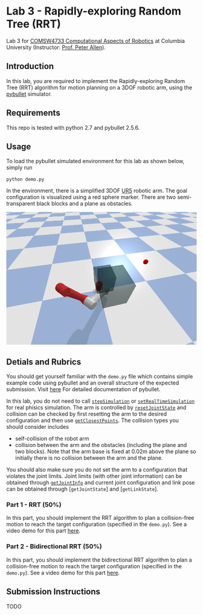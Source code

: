 # Lab 3 - Rapidly-exploring Random Tree (RRT)
Lab 3 for [COMSW4733 Computational Aspects of Robotics](https://www.cs.columbia.edu/~allen/F19/) at Columbia University (Instructor: [Prof. Peter Allen](http://www.cs.columbia.edu/~allen/)).

## Introduction
In this lab, you are required to implement the Rapidly-exploring Random Tree (RRT) algorithm for motion planning on a 3DOF robotic arm, using the [pybullet](https://pybullet.org/wordpress/) simulator.

## Requirements
This repo is tested with python 2.7 and pybullet 2.5.6.

## Usage
To load the pybullet simulated environment for this lab as shown below, simply run

```
python demo.py
```

In the environment, there is a simplified 3DOF [UR5](https://www.universal-robots.com/products/ur5-robot/?gclid=EAIaIQobChMIu9ny1NOU5QIVhJ6fCh0DKAIMEAAYASAAEgJWuvD_BwE) robotic arm. The goal configuration is visualized using a red sphere marker. There are two semi-transparent black blocks and a plane as obstacles.

<p align="center">
  <img src="environment.png", height="350">
</p>


## Detials and Rubrics

You should get yourself familiar with the `demo.py` file which contains simple example code using pybullet and an overall structure of the expected submission. Visit [here](https://pythonhosted.org/pybullet/) For detailed documentation of pybullet.

In this lab, you do not need to call [`stepSimulation`](https://docs.google.com/document/d/10sXEhzFRSnvFcl3XxNGhnD4N2SedqwdAvK3dsihxVUA/edit#heading=h.czaspku18mzs) or [`setRealTimeSimulation`](https://docs.google.com/document/d/10sXEhzFRSnvFcl3XxNGhnD4N2SedqwdAvK3dsihxVUA/edit#heading=h.ohnirlot3njq) for real phisics simulation. The arm is controlled by [`resetJointState`](https://docs.google.com/document/d/10sXEhzFRSnvFcl3XxNGhnD4N2SedqwdAvK3dsihxVUA/edit#heading=h.p3s2oveabizm) and collision can be checked by first resetting the arm to the desired configuration and then use [`getClosestPoints`](https://docs.google.com/document/d/10sXEhzFRSnvFcl3XxNGhnD4N2SedqwdAvK3dsihxVUA/edit#heading=h.cb0co8y2vuvc). The collision types you should consider includes

- self-collision of the robot arm
- collision between the arm and the obstacles (including the plane and two blocks). Note that the arm base is fixed at 0.02m above the plane so initially there is no collision between the arm and the plane.

You should also make sure you do not set the arm to a configuration that violates the joint limits. Joint limits (with other joint information) can be obtained through [`getJointInfo`](https://docs.google.com/document/d/10sXEhzFRSnvFcl3XxNGhnD4N2SedqwdAvK3dsihxVUA/edit#heading=h.la294ocbo43o) and current joint configuration and link pose can be obtained through [`getJointState`] and [`getLinkState`].

### Part 1 - RRT (50%)
In this part, you should implement the RRT algorithm to plan a collision-free motion to reach the target configuration (specified in the `demo.py`). See a video demo for this part [here](https://youtu.be/o-RCIhsLmqw). 

### Part 2 - Bidirectional RRT (50%)
In this part, you should implement the bidirectional RRT algorithm to plan a collision-free motion to reach the target configuration (specified in the `demo.py`). See a video demo for this part [here](https://youtu.be/4nFmFcLg5RQ).

## Submission Instructions
TODO